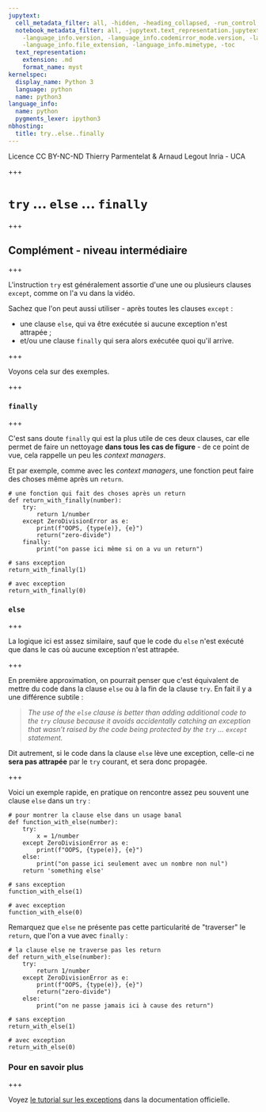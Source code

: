 ```yaml
---
jupytext:
  cell_metadata_filter: all, -hidden, -heading_collapsed, -run_control, -trusted
  notebook_metadata_filter: all, -jupytext.text_representation.jupytext_version, -jupytext.text_representation.format_version,
    -language_info.version, -language_info.codemirror_mode.version, -language_info.codemirror_mode,
    -language_info.file_extension, -language_info.mimetype, -toc
  text_representation:
    extension: .md
    format_name: myst
kernelspec:
  display_name: Python 3
  language: python
  name: python3
language_info:
  name: python
  pygments_lexer: ipython3
nbhosting:
  title: try..else..finally
---
```


<div class="licence">
<span>Licence CC BY-NC-ND</span>
<span>Thierry Parmentelat &amp; Arnaud Legout</span>
<span>Inria - UCA</span>
</div>

+++

# `try` … `else` … `finally`

+++

## Complément - niveau intermédiaire

+++

L'instruction `try` est généralement assortie d'une une ou plusieurs clauses `except`, comme on l'a vu dans la vidéo.

Sachez que l'on peut aussi utiliser - après toutes les clauses `except` :

* une clause `else`, qui va être exécutée si aucune exception n'est attrapée ;
* et/ou une clause `finally` qui sera alors exécutée quoi qu'il arrive.

+++

Voyons cela sur des exemples.

+++

### `finally`

+++

C'est sans doute `finally` qui est la plus utile de ces deux clauses, car elle permet de faire un nettoyage **dans tous les cas de figure** - de ce point de vue, cela rappelle un peu les *context managers*.

Et par exemple, comme avec les *context managers*, une fonction peut faire des choses même après un `return`.

```{code-cell} ipython3
# une fonction qui fait des choses après un return
def return_with_finally(number):
    try:
        return 1/number
    except ZeroDivisionError as e:
        print(f"OOPS, {type(e)}, {e}")
        return("zero-divide")
    finally:
        print("on passe ici même si on a vu un return")
```

```{code-cell} ipython3
# sans exception
return_with_finally(1)
```

```{code-cell} ipython3
# avec exception
return_with_finally(0)
```

### `else`

+++

La logique ici est assez similaire, sauf que le code du `else` n'est exécuté que dans le cas où aucune exception n'est attrapée.

+++

En première approximation, on pourrait penser que c'est équivalent de mettre du code dans la clause `else` ou à la fin de la clause `try`. En fait il y a une différence subtile :

> *The use of the `else` clause is better than adding additional code to the `try` clause because it avoids accidentally catching an exception that wasn’t raised by the code being protected by the `try` … `except` statement.*

Dit autrement, si le code dans la clause `else` lève une exception, celle-ci ne **sera pas attrapée** par le `try` courant, et sera donc propagée.

+++

Voici un exemple rapide, en pratique on rencontre assez peu souvent une clause `else` dans un `try` :

```{code-cell} ipython3
# pour montrer la clause else dans un usage banal
def function_with_else(number):
    try:
        x = 1/number
    except ZeroDivisionError as e:
        print(f"OOPS, {type(e)}, {e}")
    else:
        print("on passe ici seulement avec un nombre non nul")
    return 'something else'
```

```{code-cell} ipython3
# sans exception
function_with_else(1)
```

```{code-cell} ipython3
# avec exception
function_with_else(0)
```

Remarquez que `else` ne présente pas cette particularité de "traverser" le `return`, que l'on a vue avec `finally` :

```{code-cell} ipython3
# la clause else ne traverse pas les return
def return_with_else(number):
    try:
        return 1/number
    except ZeroDivisionError as e:
        print(f"OOPS, {type(e)}, {e}")
        return("zero-divide")
    else:
        print("on ne passe jamais ici à cause des return")
```

```{code-cell} ipython3
# sans exception
return_with_else(1)
```

```{code-cell} ipython3
# avec exception
return_with_else(0)
```

### Pour en savoir plus

+++

Voyez [le tutorial sur les exceptions](https://docs.python.org/3/tutorial/errors.html#handling-exceptions) dans la documentation officielle.
